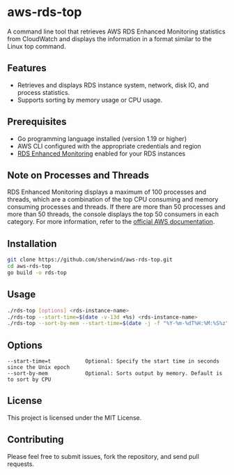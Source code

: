 # aws-rds-top
A command line tool that retrieves AWS RDS Enhanced Monitoring statistics from CloudWatch and displays the information in a format similar to the Linux top command.

## Features

- Retrieves and displays RDS instance system, network, disk IO, and process statistics.
- Supports sorting by memory usage or CPU usage.

## Prerequisites

- Go programming language installed (version 1.19 or higher)
- AWS CLI configured with the appropriate credentials and region
- [RDS Enhanced Monitoring](https://docs.aws.amazon.com/AmazonRDS/latest/UserGuide/USER_Monitoring.OS.html) enabled for your RDS instances

## Note on Processes and Threads

RDS Enhanced Monitoring displays a maximum of 100 processes and threads, which are a combination of the top CPU consuming and memory consuming processes and threads. If there are more than 50 processes and more than 50 threads, the console displays the top 50 consumers in each category. For more information, refer to the [official AWS documentation](https://docs.aws.amazon.com/AmazonRDS/latest/UserGuide/USER_Monitoring.OS.Viewing.html).


## Installation

```sh
git clone https://github.com/sherwind/aws-rds-top.git
cd aws-rds-top
go build -o rds-top
```

## Usage

```sh
./rds-top [options] <rds-instance-name>
./rds-top --start-time=$(date -v-13d +%s) <rds-instance-name>
./rds-top --sort-by-mem --start-time=$(date -j -f "%Y-%m-%dT%H:%M:%S%z" "2019-09-12T13:05:00+0000" +%s) <rds-instance-name> | grep -v 'idle$'
```

## Options

```
--start-time=t           Optional: Specify the start time in seconds since the Unix epoch
--sort-by-mem            Optional: Sorts output by memory. Default is to sort by CPU
```

## License

This project is licensed under the MIT License.

## Contributing

Please feel free to submit issues, fork the repository, and send pull requests.
